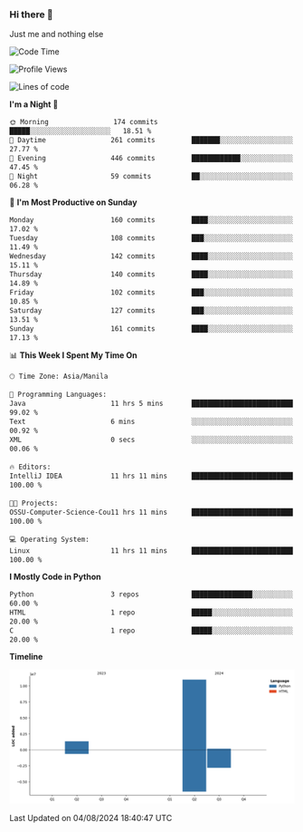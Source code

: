 ### Hi there 👋

Just me and nothing else


<!--START_SECTION:waka-->
![Code Time](http://img.shields.io/badge/Code%20Time-552%20hrs%2013%20mins-blue)

![Profile Views](http://img.shields.io/badge/Profile%20Views-1-blue)

![Lines of code](https://img.shields.io/badge/From%20Hello%20World%20I%27ve%20Written-12.5%20million%20lines%20of%20code-blue)

**I'm a Night 🦉** 

```text
🌞 Morning                174 commits         █████░░░░░░░░░░░░░░░░░░░░   18.51 % 
🌆 Daytime                261 commits         ███████░░░░░░░░░░░░░░░░░░   27.77 % 
🌃 Evening                446 commits         ████████████░░░░░░░░░░░░░   47.45 % 
🌙 Night                  59 commits          ██░░░░░░░░░░░░░░░░░░░░░░░   06.28 % 
```
📅 **I'm Most Productive on Sunday** 

```text
Monday                   160 commits         ████░░░░░░░░░░░░░░░░░░░░░   17.02 % 
Tuesday                  108 commits         ███░░░░░░░░░░░░░░░░░░░░░░   11.49 % 
Wednesday                142 commits         ████░░░░░░░░░░░░░░░░░░░░░   15.11 % 
Thursday                 140 commits         ████░░░░░░░░░░░░░░░░░░░░░   14.89 % 
Friday                   102 commits         ███░░░░░░░░░░░░░░░░░░░░░░   10.85 % 
Saturday                 127 commits         ███░░░░░░░░░░░░░░░░░░░░░░   13.51 % 
Sunday                   161 commits         ████░░░░░░░░░░░░░░░░░░░░░   17.13 % 
```


📊 **This Week I Spent My Time On** 

```text
🕑︎ Time Zone: Asia/Manila

💬 Programming Languages: 
Java                     11 hrs 5 mins       █████████████████████████   99.02 % 
Text                     6 mins              ░░░░░░░░░░░░░░░░░░░░░░░░░   00.92 % 
XML                      0 secs              ░░░░░░░░░░░░░░░░░░░░░░░░░   00.06 % 

🔥 Editors: 
IntelliJ IDEA            11 hrs 11 mins      █████████████████████████   100.00 % 

🐱‍💻 Projects: 
OSSU-Computer-Science-Cou11 hrs 11 mins      █████████████████████████   100.00 % 

💻 Operating System: 
Linux                    11 hrs 11 mins      █████████████████████████   100.00 % 
```

**I Mostly Code in Python** 

```text
Python                   3 repos             ███████████████░░░░░░░░░░   60.00 % 
HTML                     1 repo              █████░░░░░░░░░░░░░░░░░░░░   20.00 % 
C                        1 repo              █████░░░░░░░░░░░░░░░░░░░░   20.00 % 
```



**Timeline**

![Lines of Code chart](https://raw.githubusercontent.com/brutist/brutist/main/assets/bar_graph.png)


 Last Updated on 04/08/2024 18:40:47 UTC
<!--END_SECTION:waka-->
